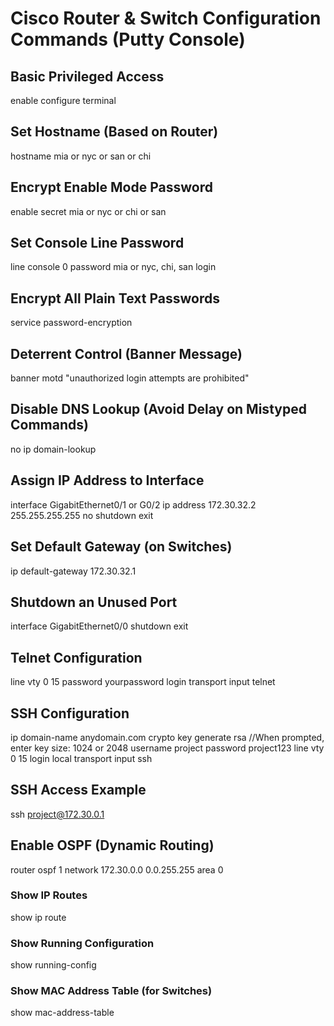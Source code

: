# Cisco Router & Switch Configuration Commands (Putty Console)

## Basic Privileged Access
enable
configure terminal



## Set Hostname (Based on Router)
hostname mia or nyc or san or chi



## Encrypt Enable Mode Password
enable secret mia or nyc or chi or san



## Set Console Line Password
line console 0
password mia or nyc, chi, san
login


## Encrypt All Plain Text Passwords
service password-encryption


## Deterrent Control (Banner Message)
banner motd "unauthorized login attempts are prohibited"


## Disable DNS Lookup (Avoid Delay on Mistyped Commands)
no ip domain-lookup



## Assign IP Address to Interface
interface GigabitEthernet0/1 or G0/2
ip address 172.30.32.2 255.255.255.255
no shutdown
exit


## Set Default Gateway (on Switches)
ip default-gateway 172.30.32.1


## Shutdown an Unused Port
interface GigabitEthernet0/0
shutdown
exit


## Telnet Configuration
line vty 0 15
password yourpassword
login
transport input telnet


## SSH Configuration
ip domain-name anydomain.com
crypto key generate rsa
//When prompted, enter key size: 1024 or 2048
username project password project123
line vty 0 15
login local
transport input ssh


## SSH Access Example
ssh project@172.30.0.1


## Enable OSPF (Dynamic Routing)
router ospf 1
network 172.30.0.0 0.0.255.255 area 0


### Show IP Routes
show ip route


### Show Running Configuration
show running-config


### Show MAC Address Table (for Switches)
show mac-address-table
